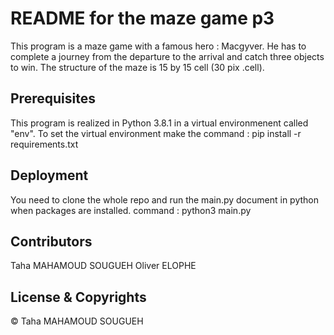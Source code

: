 # README for the maze game p3

This program is a maze game with a famous hero : Macgyver.
He has to complete a journey from the departure to the arrival and
catch three objects to win. The structure of the maze is 15 by 15 cell (30 pix .cell).

## Prerequisites

This program is realized in Python 3.8.1 in a virtual environmenent called "env".
To set the virtual environment make the command : pip install -r requirements.txt

## Deployment

You need to clone the whole repo and run the main.py document in python when packages are installed.
command : python3 main.py
## Contributors

Taha MAHAMOUD SOUGUEH
Oliver ELOPHE

## License & Copyrights
© Taha MAHAMOUD SOUGUEH

